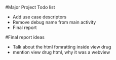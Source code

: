 #Major Project Todo list

- Add use case descriptors
- Remove debug name from main activity
- Final report 

#Final report ideas
- Talk about the html fomratting inside view drug
- mention view drug html, why it was a webview